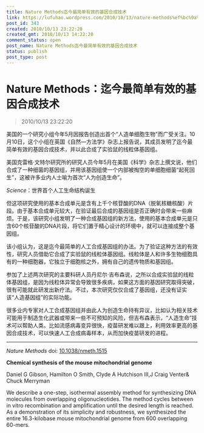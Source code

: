 ```yaml
---
title: Nature Methods迄今最简单有效的基因合成技术
link: https://lufuhao.wordpress.com/2010/10/13/nature-methods%ef%bc%9a%e8%bf%84%e4%bb%8a%e6%9c%80%e7%ae%80%e5%8d%95%e6%9c%89%e6%95%88%e7%9a%84%e5%9f%ba%e5%9b%a0%e5%90%88%e6%88%90%e6%8a%80%e6%9c%af/
post_id: 343
created: 2010/10/13 23:22:20
created_gmt: 2010/10/13 14:22:20
comment_status: open
post_name: Nature Methods迄今最简单有效的基因合成技术
status: publish
post_type: post
---
```


# Nature Methods：迄今最简单有效的基因合成技术

> 2010/10/13 23:22:20

 

美国的一个研究小组今年5月因报告创造出首个“人造单细胞生物”而广受关注。10月10日，这个小组在英国《自然—方法学》杂志上报告说，其成员发明了迄今最简单有效的基因合成技术，并以此合成了实验鼠的线粒体基因组。

美国克雷格·文特尔研究所的研究人员今年5月在美国《科学》杂志上撰文说，他们合成了一种细菌的基因组，并用该基因组使一个内部被掏空的单细胞细菌“起死回生”，这被许多业内人士喻为首次“人为创造生命”。 

_Science_：世界首个人工生命结构诞生 

但这项研究使用的基本合成单元是含有上千个核苷酸的DNA（脱氧核糖核酸）片段。由于基本合成单元较大，在验证最后合成的基因组是否正确时会带来一些麻烦。于是，该研究小组发明了一种合成基因组的新方法，使用的基本合成单元是只含60个核苷酸的DNA片段，将它们置于精心设计的环境中，就可以连接成整个基因组。

该小组认为，这是迄今最简单的人工合成基因组的办法。为了验证这种方法的有效性，研究人员借助它合成了实验鼠的线粒体基因组。线粒体是人和许多生物细胞具有的一种细胞器，它独立于细胞核之外，拥有自己的遗传物质和基因组。

参加了上述两次研究的主要科研人员丹尼尔·吉布森说，之所以合成实验鼠的线粒体基因组，是因为线粒体异常会导致很多疾病，如果这方面的基因研究取得突破，很有可能就此研发出新疗法。不过，本次研究仅仅合成了基因组，还没有证实该“人造基因组”的实际功能。

很多业内专家对人工合成基因组并由此人为创造生命持有异议，比如认为相关技术可能用于制造生化武器或带来一些不可预知的风险，但吉布森表示，“人造生命”技术可以帮助人类。比如流感病毒变异很快，疫苗研发难以跟上，利用效率更高的基因合成技术，可以快速人工合成病毒样本，从而加快疫苗研发的进程。 

***

_Nature Methods_ doi: [10.1038/nmeth.1515](http://doi.org/10.1038/nmeth.1515)

**Chemical synthesis of the mouse mitochondrial genome**

Daniel G Gibson, Hamilton O Smith, Clyde A Hutchison III,J Craig Venter& Chuck Merryman 

We describe a one-step, isothermal assembly method for synthesizing DNA molecules from overlapping oligonucleotides. The method cycles between in vitro recombination and amplification until the desired length is reached. As a demonstration of its simplicity and robustness, we synthesized the entire 16.3-kilobase mouse mitochondrial genome from 600 overlapping 60-mers.
